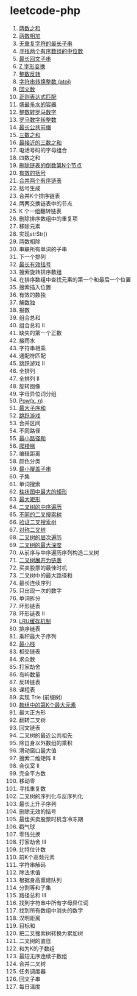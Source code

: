 leetcode-php
============================

1. [两数之和](1.php)
2. [两数相加](2.php)
3. [无重复字符的最长子串](3.php)
4. [寻找两个有序数组的中位数](4.php)
5. [最长回文子串](5.php)
6. [Z 字形变换](6.php)
7. [整数反转](7.php)
8. [字符串转换整数 (atoi)](8.php)
9. [回文数](9.php)
10. [正则表达式匹配](10.php)
11. [盛最多水的容器](11.php)
12. [整数转罗马数字](12.php)
13. [罗马数字转整数](13.php)
14. [最长公共前缀](14.php)
15. [三数之和](15.php)
16. [最接近的三数之和](16.php)
17. 电话号码的字母组合
18. 四数之和
19. [删除链表的倒数第N个节点](19.php)
20. [有效的括号](20.php)
21. [合并两个有序链表](21.php)
22. 括号生成
23. 合并K个排序链表
24. 两两交换链表中的节点
25. K 个一组翻转链表
26. 删除排序数组中的重复项
27. 移除元素
28. 实现strStr()
29. 两数相除
30. 串联所有单词的子串
31. 下一个排列
32. [最长有效括号](32.php)
33. 搜索旋转排序数组
34. 在排序数组中查找元素的第一个和最后一个位置
35. 搜索插入位置
36. 有效的数独
37. [解数独](37.php)
38. 报数
39. 组合总和
40. 组合总和 II
41. 缺失的第一个正数
42. 接雨水
43. 字符串相乘
44. 通配符匹配
45. 跳跃游戏 II
46. 全排列
47. 全排列 II
48. 旋转图像
49. 字母异位词分组
50. [Pow(x, n)](50.php)
53. [最大子序和](53.php)
55. [跳跃游戏](55.php)
56. 合并区间
62. 不同路径
64. [最小路径和](64.php)
70. [爬楼梯](70.php)
72. 编辑距离
75. 颜色分类
76. [最小覆盖子串](76.php)
78. 子集
79. 单词搜索
84. [柱状图中最大的矩形](84.php)
85. [最大矩形](85.php)
94. [二叉树的中序遍历](94.php)
96. [不同的二叉搜索树](96.php)
98. [验证二叉搜索树](98.php)
101. [对称二叉树](101.php)
102. [二叉树的层次遍历](102.php)
104. [二叉树的最大深度](104.php)
105. 从前序与中序遍历序列构造二叉树
114. [二叉树展开为链表](114.php)
121. 买卖股票的最佳时机
124. 二叉树中的最大路径和
128. 最长连续序列
136. 只出现一次的数字
139. 单词拆分
141. 环形链表
142. 环形链表 II
146. [LRU缓存机制](146.php)
148. 排序链表
152. 乘积最大子序列
155. [最小栈](155.php)
160. 相交链表
169. 求众数
198. 打家劫舍
200. 岛屿数量
206. 反转链表
207. 课程表
208. 实现 Trie (前缀树)
215. [数组中的第K个最大元素](215.php)
221. 最大正方形
226. 翻转二叉树
234. 回文链表
236. 二叉树的最近公共祖先
238. 除自身以外数组的乘积
239. 滑动窗口最大值
240. 搜索二维矩阵 II
253. 会议室 II
279. 完全平方数
283. 移动零
287. 寻找重复数
297. 二叉树的序列化与反序列化
300. 最长上升子序列
301. 删除无效的括号
309. 最佳买卖股票时机含冷冻期
312. 戳气球
322. 零钱兑换
337. 打家劫舍 III
338. 比特位计数
347. 前K个高频元素
394. 字符串解码
399. 除法求值
406. 根据身高重建队列
416. 分割等和子集
437. 路径总和 III
438. 找到字符串中所有字母异位词
448. 找到所有数组中消失的数字
461. 汉明距离
494. 目标和
538. 把二叉搜索树转换为累加树
543. 二叉树的直径
560. 和为K的子数组
581. 最短无序连续子数组
617. 合并二叉树
621. 任务调度器
647. 回文子串
739. 每日温度

